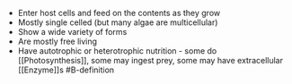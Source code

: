 - Enter host cells and feed on the contents as they grow
- Mostly single celled (but many algae are multicellular)
- Show a wide variety of forms
- Are mostly free living
- Have autotrophic or heterotrophic nutrition - some do [[Photosynthesis]], some may ingest prey, some may have extracellular [[Enzyme]]s 
#B-definition 